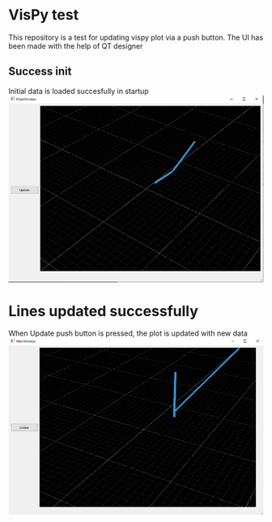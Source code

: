 # VisPy test 
This repository is a test for updating vispy plot via a push button. The UI has been made with the help of QT designer
## Success init
Initial data is loaded succesfully in startup  
<img align="center" src="https://github.com/PanagiotisMenounos/visPy_test/blob/main/img/init.PNG" />

# Lines updated successfully 
When Update push button is pressed, the plot is updated with new data  
<img align="center" src="https://github.com/PanagiotisMenounos/visPy_test/blob/main/img/fail.PNG" />

